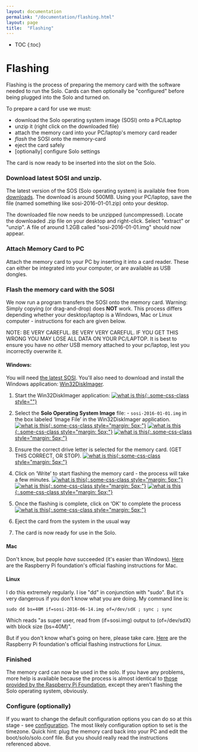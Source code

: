 ```yaml
---
layout: documentation
permalink: "/documentation/flashing.html"
layout: page
title:  "Flashing"
---
```


* TOC
{:toc}

# Flashing

Flashing is the process of preparing the memory card with the software
needed to run the Solo.  Cards can then optionally be "configured"
before being plugged into the Solo and turned on.

To prepare a card for use we must:

* download the Solo operating system image (SOSI) onto a PC/Laptop
* unzip it (right click on the downloaded file)
* attach the memory card into your PC/laptop's memory card reader
* *flash* the SOSI onto the memory-card
* eject the card safely
* [optionally] configure Solo settings

The card is now ready to be inserted into the slot on the Solo.

### Download latest SOSI and unzip.

The latest version of the SOS (Solo operating system) is available
free from [downloads](/downloads.html).  The download is around 500MB.
Using your PC/laptop, save the file (named something like
sosi-2016-01-01.zip) onto your desktop.

The downloaded file now needs to be unzipped (uncompressed).  Locate
the downloaded .zip file on your desktop and right-click.  Select
"extract" or "unzip".  A file of around 1.2GB called
"sosi-2016-01-01.img" should now appear.

### Attach Memory Card to PC

Attach the memory card to your PC by inserting it into a card reader.
These can either be integrated into your computer, or are available as
USB dongles.

### Flash the memory card with the SOSI

We now run a program transfers the SOSI onto the memory card. Warning:
Simply copying (or drag-and-drop) does **NOT** work.  This process
differs depending whether your desktop/laptop is a Windows, Mac or
Linux computer - instructions for each are given below.

NOTE: BE VERY CAREFUL.  BE VERY VERY CAREFUL.  IF YOU GET THIS WRONG
YOU MAY LOSE ALL DATA ON YOUR PC/LAPTOP.  It is best to ensure you
have no _other_ USB memory attached to your pc/laptop, lest you
incorrectly overwrite it.

#### Windows:

You will need [the latest SOSI](/downloads.html). You'll also need to
download and install the Windows application:
[Win32DiskImager](http://sourceforge.net/projects/win32diskimager/).

1. Start the Win32DiskImager application:
[![what is this](../img/flashing-1.png "flashing" ){:.some-css-class style=""}](../img/flashing-1.png)

1. Select the **Solo Operating System Image** file: - `sosi-2016-01-01.img` in the box labeled ‘Image File’ in the Win32DiskImager application.
[![what is this](/img/flashing-2a.png "flashing" ){:.some-css-class style="margin: 5px;"}](/img/flashing-2a.png)
[![what is this](/img/flashing-2b.png "flashing" ){:.some-css-class style="margin: 5px;"}](/img/flashing-2b.png)
[![what is this](/img/flashing-2c.png "flashing" ){:.some-css-class style="margin: 5px;"}](/img/flashing-2c.png)

1. Ensure the correct drive letter is selected for the memory card. (GET THIS CORRECT, OR STOP).
[![what is this](/img/flashing-3.png "flashing" ){:.some-css-class style="margin: 5px;"}](/img/flashing-3.png)

1. Click on ‘Write’ to start flashing the memory card - the process will take a few minutes.
[![what is this](/img/flashing-4.png "flashing" ){:.some-css-class style="margin: 5px;"}](/img/flashing-4.png)
[![what is this](/img/flashing-4a.png "flashing" ){:.some-css-class style="margin: 5px;"}](/img/flashing-4a.png)
[![what is this](/img/flashing-4b.png "flashing" ){:.some-css-class style="margin: 5px;"}](/img/flashing-4b.png)

1. Once the flashing is complete, click on ‘OK’ to complete the process
[![what is this](/img/flashing-5.png "flashing" ){:.some-css-class style="margin: 5px;"}](/img/flashing-5.png)

1. Eject the card from the system in the usual way
1. The card is now ready for use in the Solo.


#### Mac

Don't know, but people _have_ succeeded (it's easier than Windows).
[Here](https://www.raspberrypi.org/documentation/installation/installing-images/mac.md)
are the Raspberry Pi foundation's official flashing instructions for
Mac.

#### Linux

I do this extremely regularly.  I ise "dd" in conjunction with "sudo".  But
it's very dangerous if you don't know what you are doing.  My command
line is:

`sudo dd bs=40M if=sosi-2016-06-14.img of=/dev/sdX ; sync ; sync`

Which reads "as super user, read from (if=sosi.img) output to (of=/dev/sdX) with block size (bs=40M)".

But if you don't know what's going on here, please take
care. [Here](https://www.raspberrypi.org/documentation/installation/installing-images/linux.md)
are the Raspberry Pi foundation's official flashing instructions for Linux.



### Finished

The memory card can now be used in the solo.  If you have any
problems, more help is available because the process is almost
identical to [those provided by the Raspberry Pi
Foundation](https://www.raspberrypi.org/documentation/installation/installing-images/windows.md),
except they aren't flashing the Solo operating system, obviously.


### Configure (optionally)

If you want to change the default configuration options you can do so
at this stage - see [configuration](configuration.html).  The most
likely configuration option to set is the timezone.  Quick hint: plug
the memory card back into your PC and edit the boot/solo/solo.conf
file.  But you should really read the instructions referenced above.
